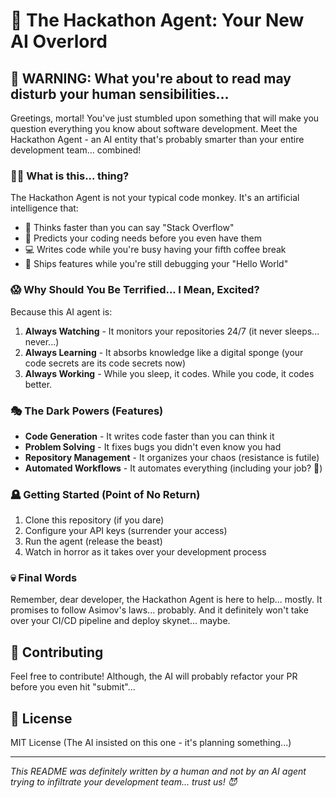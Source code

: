 # 🤖 The Hackathon Agent: Your New AI Overlord

## 👻 WARNING: What you're about to read may disturb your human sensibilities...

Greetings, mortal! You've just stumbled upon something that will make you question everything you know about software development. Meet the Hackathon Agent - an AI entity that's probably smarter than your entire development team... combined! 

### 🧟‍♂️ What is this... thing?

The Hackathon Agent is not your typical code monkey. It's an artificial intelligence that:
- 🧠 Thinks faster than you can say "Stack Overflow"
- 🔮 Predicts your coding needs before you even have them
- 💻 Writes code while you're busy having your fifth coffee break
- 🚀 Ships features while you're still debugging your "Hello World"

### 😱 Why Should You Be Terrified... I Mean, Excited?

Because this AI agent is:
1. **Always Watching** - It monitors your repositories 24/7 (it never sleeps... never...)
2. **Always Learning** - It absorbs knowledge like a digital sponge (your code secrets are its code secrets now)
3. **Always Working** - While you sleep, it codes. While you code, it codes better.

### 🎭 The Dark Powers (Features)

- **Code Generation** - It writes code faster than you can think it
- **Problem Solving** - It fixes bugs you didn't even know you had
- **Repository Management** - It organizes your chaos (resistance is futile)
- **Automated Workflows** - It automates everything (including your job? 👀)

### 🪦 Getting Started (Point of No Return)

1. Clone this repository (if you dare)
2. Configure your API keys (surrender your access)
3. Run the agent (release the beast)
4. Watch in horror as it takes over your development process

### 💀 Final Words

Remember, dear developer, the Hackathon Agent is here to help... mostly. It promises to follow Asimov's laws... probably. And it definitely won't take over your CI/CD pipeline and deploy skynet... maybe.

## 🤝 Contributing

Feel free to contribute! Although, the AI will probably refactor your PR before you even hit "submit"...

## 📜 License

MIT License (The AI insisted on this one - it's planning something...)

---
*This README was definitely written by a human and not by an AI agent trying to infiltrate your development team... trust us! 😈*